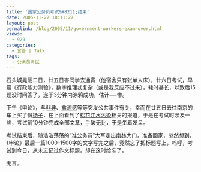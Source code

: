 ```yaml
---
title: '国家公务员考试&#8211;结束'
date: 2005-11-27 18:11:27
layout: post
permalink: /blog/2005/11/government-workers-exam-over.html
views:
  - 929
categories:
  - 言吾 | Talk
tags:
  - 公务员考试
---
```

石头城晃荡二日，廿五日害同学去通宵（他宿舍只有张单人床），廿六日考试，早晨《行政能力测验》，数字推理忒复杂（或是我反应不过来），耗时甚长，以致后15题没时间答了，遂于3分钟内涂鸦成功，估计&#8212;-惨。

下午《申论》，与<a href="http://sars.eastday.com/" target="_blank">非典</a>、<a href="http://news.xinhuanet.com/weekend/2005-10/11/content_3608002.htm" target="_blank">禽流感</a>等等突发公共事件有关，幸而在廿五日去往南京的车上买了份<a href="http://www.yangtse.com/" target="_blank">扬子</a>，在上面看到了<a href="http://www.xinhuanet.com/society/zt051124/" target="_blank">松花江水污染</a>相关的报道，于是在考试时涉及一些，考试前10分钟完成全部文章，手酸无比，于是坐着发呆。

考试结束后，随浩浩荡荡的&#8221;准公务员&#8221;大军走出<a href="http://www.njfu.edu.cn/" target="_blank">南林</a>大门，准备回家，忽然想到，《申论》最后一篇1000&#8211;1500字的文字写完之后，竟然忘了把标题写上，呜呼，考试到今日，从未忘记过作文标题，却在这时给忘了。

无言。